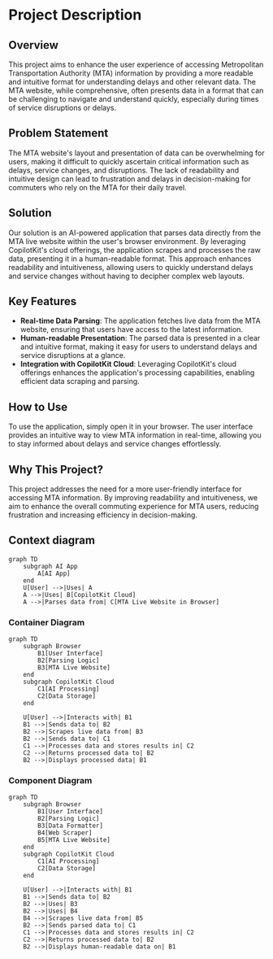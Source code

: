 # Project Description

## Overview
This project aims to enhance the user experience of accessing Metropolitan Transportation Authority (MTA) information by providing a more readable and intuitive format for understanding delays and other relevant data. The MTA website, while comprehensive, often presents data in a format that can be challenging to navigate and understand quickly, especially during times of service disruptions or delays.

## Problem Statement
The MTA website's layout and presentation of data can be overwhelming for users, making it difficult to quickly ascertain critical information such as delays, service changes, and disruptions. The lack of readability and intuitive design can lead to frustration and delays in decision-making for commuters who rely on the MTA for their daily travel.

## Solution
Our solution is an AI-powered application that parses data directly from the MTA live website within the user's browser environment. By leveraging CopilotKit's cloud offerings, the application scrapes and processes the raw data, presenting it in a human-readable format. This approach enhances readability and intuitiveness, allowing users to quickly understand delays and service changes without having to decipher complex web layouts.

## Key Features
- **Real-time Data Parsing**: The application fetches live data from the MTA website, ensuring that users have access to the latest information.
- **Human-readable Presentation**: The parsed data is presented in a clear and intuitive format, making it easy for users to understand delays and service disruptions at a glance.
- **Integration with CopilotKit Cloud**: Leveraging CopilotKit's cloud offerings enhances the application's processing capabilities, enabling efficient data scraping and parsing.

## How to Use
To use the application, simply open it in your browser. The user interface provides an intuitive way to view MTA information in real-time, allowing you to stay informed about delays and service changes effortlessly.

## Why This Project?
This project addresses the need for a more user-friendly interface for accessing MTA information. By improving readability and intuitiveness, we aim to enhance the overall commuting experience for MTA users, reducing frustration and increasing efficiency in decision-making.



## Context diagram
```mermaid
graph TD
    subgraph AI App
        A[AI App]
    end
    U[User] -->|Uses| A
    A -->|Uses| B[CopilotKit Cloud]
    A -->|Parses data from| C[MTA Live Website in Browser]

```


### Container Diagram

```mermaid
graph TD
    subgraph Browser
        B1[User Interface]
        B2[Parsing Logic]
        B3[MTA Live Website]
    end
    subgraph CopilotKit Cloud
        C1[AI Processing]
        C2[Data Storage]
    end

    U[User] -->|Interacts with| B1
    B1 -->|Sends data to| B2
    B2 -->|Scrapes live data from| B3
    B2 -->|Sends data to| C1
    C1 -->|Processes data and stores results in| C2
    C2 -->|Returns processed data to| B2
    B2 -->|Displays processed data| B1
```



### Component Diagram


```mermaid
graph TD
    subgraph Browser
        B1[User Interface]
        B2[Parsing Logic]
        B3[Data Formatter]
        B4[Web Scraper]
        B5[MTA Live Website]
    end
    subgraph CopilotKit Cloud
        C1[AI Processing]
        C2[Data Storage]
    end

    U[User] -->|Interacts with| B1
    B1 -->|Sends data to| B2
    B2 -->|Uses| B3
    B2 -->|Uses| B4
    B4 -->|Scrapes live data from| B5
    B2 -->|Sends parsed data to| C1
    C1 -->|Processes data and stores results in| C2
    C2 -->|Returns processed data to| B2
    B2 -->|Displays human-readable data on| B1
```


